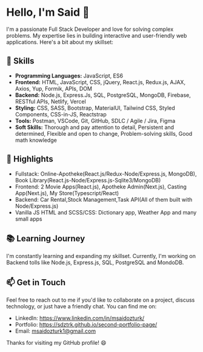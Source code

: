 # Hello, I'm Said 👋

I'm a passionate Full Stack Developer and  love for solving complex problems. My expertise lies in building interactive and user-friendly web applications. Here's a bit about my skillset:

## 🔧 Skills

- **Programming Languages:** JavaScript, ES6
- **Frontend:** HTML, JavaScript, CSS, jQuery, React.js, Redux.js, AJAX, Axios, Yup, Formik, APIs, DOM
- **Backend:** Node.js, Express.Js, SQL, PostgreSQL, MongoDB, Firebase, RESTful APIs, Netlify, Vercel
- **Styling:** CSS, SASS, Bootstrap, MaterialUI, Tailwind CSS, Styled Components, CSS-in-JS, Reactstrap
- **Tools:** Postman, VSCode, Git, GitHub, SDLC / Agile / Jira, Figma
- **Soft Skills:** Thorough and pay attention to detail, Persistent and determined, Flexible and open to change, Problem-solving skills, Good math knowledge

## 🌟 Highlights
- Fullstack: Online-Apotheke(React.js/Redux-Node/Express.js, MongoDB), Book Library(React.js-Node/Express.js-Sqlite3/MongoDB)
- Frontend: 2 Movie Apps(React.js), Apotheke Admin(Next.js), Casting App(Next.js), My Store(Typescript/React)
- Backend: Car Rental,Stock Management,Task API(All of them built with Node/Express.js)
- Vanilla JS HTML and SCSS/CSS: Dictionary app, Weather App and many small apps

## 📚 Learning Journey

I'm constantly learning and expanding my skillset. Currently, I'm working on Backend tolls like Node.js, Express.js, SQL, PostgreSQL and MondoDB. 

## 📫 Get in Touch

Feel free to reach out to me if you'd like to collaborate on a project, discuss technology, or just have a friendly chat. You can find me on:

- LinkedIn: https://www.linkedin.com/in/msaidozturk/
- Portfolio: https://sdztrk.github.io/second-portfolio-page/
- Email: msaidozturk1@gmail.com

Thanks for visiting my GitHub profile! 😄



<!--
**Sdztrk/Sdztrk** is a ✨ _special_ ✨ repository because its `README.md` (this file) appears on your GitHub profile.

Here are some ideas to get you started:

- 🔭 I’m currently working on ...
- 🌱 I’m currently learning ...
- 👯 I’m looking to collaborate on ...
- 🤔 I’m looking for help with ...
- 💬 Ask me about ...
- 📫 How to reach me: ...
- 😄 Pronouns: ...
- ⚡ Fun fact: ...
-->
